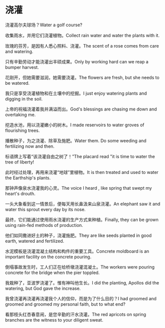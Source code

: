 # 浇灌

<p><span class="chinese">浇灌高尔夫球场？</span><span class="english">Water a golf course?</span></p>

<p><span class="chinese">收集雨水，并用它们浇灌植物。</span><span class="english">Collect rain water and water the plants with it.</span></p>

<p><span class="chinese">玫瑰的芬芳，是因有人悉心照料、浇灌。</span><span class="english">The scent of a rose comes from care and watering.</span></p>

<p><span class="chinese">只有辛勤劳动才能浇灌出丰硕成果。</span><span class="english">Only by working hard can we reap a bumper harvest.</span></p>

<p><span class="chinese">花刚开，但她需要滋润，她需要浇灌。</span><span class="english">The flowers are fresh, but she needs to be watered.</span></p>

<p><span class="chinese">我只是享受浇灌植物和在土壤中的挖掘。</span><span class="english">I just enjoy watering plants and digging in the soil.</span></p>

<p><span class="chinese">上帝的祝福浇灌着我并满溢而出。</span><span class="english">God's blessings are chasing me down and overtaking me.</span></p>

<p><span class="chinese">挖造水池，用以浇灌嫩小的树木。</span><span class="english">I made reservoirs to water groves of flourishing trees.</span></p>

<p><span class="chinese">播散种子，为之浇灌、除草及施肥。</span><span class="english">Water them. Do some weeding and fertilizing now and then.</span></p>

<p><span class="chinese">标语牌上写着“该浇灌自由之树了！”</span><span class="english">The placard read "it is time to water the tree of liberty!</span></p>

<p><span class="chinese">此时经过处理，再用来浇灌“地球”里植物。</span><span class="english">It is then treated and used to water the Earthship's plants.</span></p>

<p><span class="chinese">那钟声像泉水浇灌我的心灵。</span><span class="english">The voice I heard , like spring that swept my heart's drouth.</span></p>

<p><span class="chinese">一头大象看到这一情景后，便每天用长鼻汲来山泉浇灌。</span><span class="english">An elephant saw it and water this sprout every day by its nose.</span></p>

<p><span class="chinese">最终，它们能通过使用雨水浇灌的生产方式来种植。</span><span class="english">Finally, they can be grown using rain-fed methods of production.</span></p>

<p><span class="chinese">他们如同撒进好土的种子，浇灌施肥。</span><span class="english">They are like seeds planted in good earth, watered and fertilized.</span></p>

<p><span class="chinese">水泥模板是浇灌混凝土结构和构件的重要工具。</span><span class="english">Concrete moldboard is an important facility on the concrete pouring.</span></p>

<p><span class="chinese">倒塌事故发生时，工人们正在给桥墩浇灌混凝土。</span><span class="english">The workers were pouring concrete for the bridge when the pier toppled.</span></p>

<p><span class="chinese">我栽种了，亚波罗浇灌了。惟有神叫他生长。</span><span class="english">I did the planting, Apollos did the watering, but God gave the increase.</span></p>

<p><span class="chinese">我曾浇灌再浇灌再浇灌我个人的信仰，而是为了什么目的？</span><span class="english">I had groomed and groomed and groomed my personal faith, but to what end?</span></p>

<p><span class="chinese">看那枝头红杏春意闹，是您辛勤的汗水浇灌。</span><span class="english">The red apricots on spring branches are the witness to your diligent sweat.</span></p>

